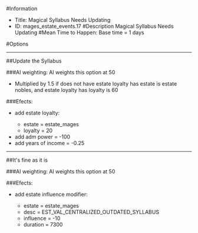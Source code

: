 #Information
 - Title: Magical Syllabus Needs Updating
 - ID: mages_estate_events.17
#Description
Magical Syllabus Needs Updating
#Mean Time to Happen:
Base time = 1 days

#Options

___
##Update the Syllabus

###AI weighting:
AI weights this option at 50
 - Multiplied by 1.5 if does not have estate loyalty has estate is estate nobles, and estate loyalty has loyalty is 60


###Efects:<ul><li>add estate loyalty:</li><ul><li>estate = estate_mages</li><li>loyalty = 20</li></ul><li>add adm power = -100</li><li>add years of income = -0.25</li></ul>

___
##It's fine as it is

###AI weighting:
AI weights this option at 50


###Efects:<ul><li>add estate influence modifier:</li><ul><li>estate = estate_mages</li><li>desc = EST_VAL_CENTRALIZED_OUTDATED_SYLLABUS</li><li>influence = -10</li><li>duration = 7300</li></ul></ul>
